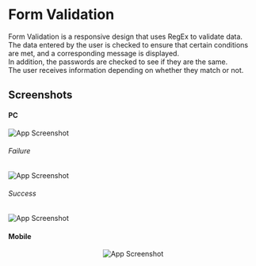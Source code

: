 
# Form Validation

Form Validation is a responsive design that uses RegEx to validate data.  
The data entered by the user is checked to ensure that certain conditions are met, and a corresponding message is displayed.  
In addition, the passwords are checked to see if they are the same.  
The user receives information depending on whether they match or not.  
## Screenshots
#### PC
![App Screenshot](https://i.ibb.co/wRRrK5g/1.png)
###### Failure
![App Screenshot](https://i.ibb.co/KLq4j84/3.png)
###### Success
![App Screenshot](https://i.ibb.co/Kjzn88X/2.png)
#### Mobile
<div align="center">

![App Screenshot](https://i.ibb.co/0q92PDw/m.png)
</div>